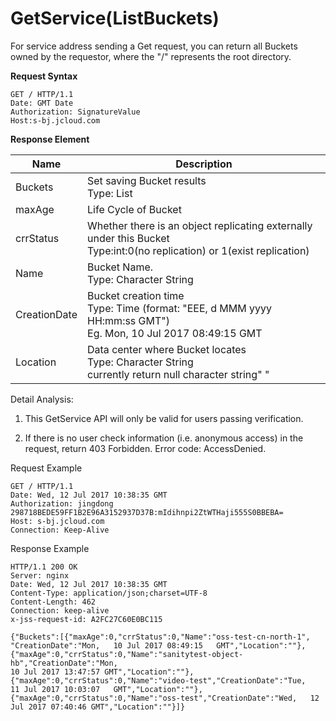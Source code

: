 # GetService(ListBuckets)

For service address sending a Get request, you can return all Buckets owned by the requestor, where the "/" represents the root directory.

**Request Syntax**
```
GET / HTTP/1.1
Date: GMT Date
Authorization: SignatureValue
Host:s-bj.jcloud.com
``` 
**Response Element**

|Name|Description|
|-|-|
|Buckets|Set saving Bucket results<br>Type: List<Bucket>|
|maxAge|Life Cycle of Bucket|
|crrStatus|Whether there is an object replicating externally under this Bucket<br>Type:int:0(no replication) or 1(exist replication)|
|Name|Bucket Name. <br>Type: Character String
|CreationDate|Bucket creation time<br>Type: Time (format: "EEE, d MMM yyyy HH:mm:ss   GMT")<br>Eg. Mon, 10 Jul 2017  08:49:15 GMT|
|Location|Data center where Bucket locates<br>Type: Character String<br>currently return null character string" "

Detail Analysis:

1. This GetService API will only be valid for users passing verification.

2. If there is no user check information (i.e. anonymous access) in the request, return 403 Forbidden. Error code: AccessDenied.

Request Example
```
GET / HTTP/1.1
Date: Wed, 12 Jul 2017 10:38:35 GMT
Authorization: jingdong   298718BEDE59FF1B2E96A3152937D37B:mIdihnpi2ZtWTHaji555S0BBEBA=
Host: s-bj.jcloud.com
Connection: Keep-Alive
```
Response Example
```
HTTP/1.1 200 OK
Server: nginx
Date: Wed, 12 Jul 2017 10:38:35 GMT
Content-Type: application/json;charset=UTF-8
Content-Length: 462
Connection: keep-alive
x-jss-request-id: A2FC27C60E0BC115
 
{"Buckets":[{"maxAge":0,"crrStatus":0,"Name":"oss-test-cn-north-1",
"CreationDate":"Mon,   10 Jul 2017 08:49:15   GMT","Location":""},
{"maxAge":0,"crrStatus":0,"Name":"sanitytest-object-hb","CreationDate":"Mon,   
10 Jul 2017 13:47:57 GMT","Location":""},
{"maxAge":0,"crrStatus":0,"Name":"video-test","CreationDate":"Tue,   11 Jul 2017 10:03:07   GMT","Location":""},
{"maxAge":0,"crrStatus":0,"Name":"oss-test","CreationDate":"Wed,   12 Jul 2017 07:40:46 GMT","Location":""}]}
```
